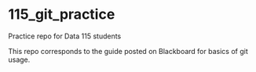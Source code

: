# 115_git_practice

Practice repo for Data 115 students

This repo corresponds to the guide posted on Blackboard for basics of git usage.
